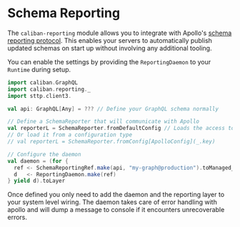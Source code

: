 # Schema Reporting

The `caliban-reporting` module allows you to integrate with Apollo's [schema reporting protocol](https://www.apollographql.com/docs/studio/schema/schema-reporting-protocol/).
This enables your servers to automatically publish updated schemas on start up without involving any additional tooling.

You can enable the settings by providing the `ReportingDaemon` to your `Runtime` during setup.

```scala mdoc:silent
import caliban.GraphQL
import caliban.reporting._
import sttp.client3.

val api: GraphQL[Any] = ??? // Define your GraphQL schema normally

// Define a SchemaReporter that will communicate with Apollo
val reporterL = SchemaReporter.fromDefaultConfig // Loads the access token from an environment variable called "APOLLO_KEY"
// Or load it from a configuration type
// val reporterL = SchemaReporter.fromConfig[ApolloConfig](_.key)

// Configure the daemon
val daemon = (for {
  ref <- SchemaReportingRef.make(api, "my-graph@production").toManaged_
  d   <- ReportingDaemon.make(ref)
} yield d).toLayer
```

Once defined you only need to add the daemon and the reporting layer to your system level wiring. The daemon
takes care of error handling with apollo and will dump a message to console if it encounters unrecoverable errors.